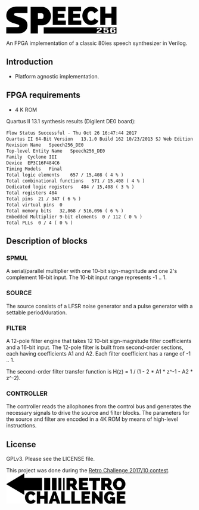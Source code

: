 ![Speech256](assets/logo_small.png)

An FPGA implementation of a classic 80ies speech synthesizer in Verilog.

## Introduction

* Platform agnostic implementation.

## FPGA requirements
* 4 K ROM

Quartus II 13.1 synthesis results (Digilent DE0 board):
```
Flow Status	Successful - Thu Oct 26 16:47:44 2017
Quartus II 64-Bit Version	13.1.0 Build 162 10/23/2013 SJ Web Edition
Revision Name	Speech256_DE0
Top-level Entity Name	Speech256_DE0
Family	Cyclone III
Device	EP3C16F484C6
Timing Models	Final
Total logic elements	657 / 15,408 ( 4 % )
Total combinational functions	571 / 15,408 ( 4 % )
Dedicated logic registers	484 / 15,408 ( 3 % )
Total registers	484
Total pins	21 / 347 ( 6 % )
Total virtual pins	0
Total memory bits	32,868 / 516,096 ( 6 % )
Embedded Multiplier 9-bit elements	0 / 112 ( 0 % )
Total PLLs	0 / 4 ( 0 % )
```

## Description of blocks

### SPMUL
A serial/parallel multiplier with one 10-bit sign-magnitude and one 2's complement 16-bit input. The 10-bit input range represents -1 .. 1.

### SOURCE
The source consists of a LFSR noise generator and a pulse generator with a settable period/duration.

### FILTER
A 12-pole filter engine that takes 12 10-bit sign-magnitude filter coefficients and a 16-bit input. The 12-pole filter is built from second-order sections, each having coefficients A1 and A2. Each filter coefficient has a range of -1 .. 1.

The second-order filter transfer function is H(z) = 1 / (1 - 2 * A1 * z^-1 - A2 * z^-2).

### CONTROLLER
The controller reads the allophones from the control bus and generates the necessary signals to drive the source and filter blocks. The parameters for the source and filter are encoded in a 4K ROM by means of high-level instructions.

## License
GPLv3. Please see the LICENSE file.

This project was done during the [Retro Challenge 2017/10 contest](http://www.retrochallenge.org).
<br>
![Retrochallenge](assets/retrochallenge_logo.png)